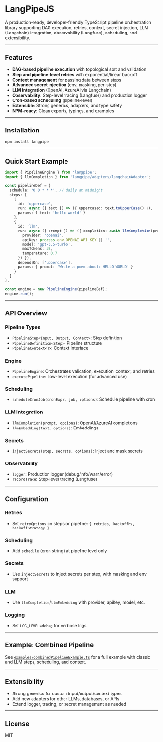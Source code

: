# LangPipeJS

A production-ready, developer-friendly TypeScript pipeline orchestration library supporting DAG execution, retries, context, secret injection, LLM (Langchain) integration, observability (Langfuse), scheduling, and extensibility.

---

## Features
- **DAG-based pipeline execution** with topological sort and validation
- **Step and pipeline-level retries** with exponential/linear backoff
- **Context management** for passing data between steps
- **Advanced secret injection** (env, masking, per-step)
- **LLM integration** (OpenAI, AzureAI via Langchain)
- **Observability**: Step-level tracing (Langfuse) and production logger
- **Cron-based scheduling** (pipeline-level)
- **Extensible**: Strong generics, adapters, and type safety
- **NPM-ready**: Clean exports, typings, and examples

---

## Installation

```bash
npm install langpipe
```

---

## Quick Start Example

```ts
import { PipelineEngine } from 'langpipe';
import { llmCompletion } from 'langpipe/adapters/langchainAdapter';

const pipelineDef = {
  schedule: '0 0 * * *', // daily at midnight
  steps: [
    {
      id: 'uppercase',
      run: async ({ text }) => ({ uppercased: text.toUpperCase() }),
      params: { text: 'hello world' }
    },
    {
      id: 'llm',
      run: async ({ prompt }) => ({ completion: await llmCompletion(prompt, {
        provider: 'openai',
        apiKey: process.env.OPENAI_API_KEY || '',
        model: 'gpt-3.5-turbo',
        maxTokens: 32,
        temperature: 0.7
      }) }),
      dependsOn: ['uppercase'],
      params: { prompt: 'Write a poem about: HELLO WORLD' }
    }
  ]
};

const engine = new PipelineEngine(pipelineDef);
engine.run();
```

---

## API Overview

### Pipeline Types
- `PipelineStep<Input, Output, Context>`: Step definition
- `PipelineDefinition<Step>`: Pipeline structure
- `PipelineContext<T>`: Context interface

### Engine
- `PipelineEngine`: Orchestrates validation, execution, context, and retries
- `executePipeline`: Low-level execution (for advanced use)

### Scheduling
- `scheduleCronJob(cronExpr, job, options)`: Schedule pipeline with cron

### LLM Integration
- `llmCompletion(prompt, options)`: OpenAI/AzureAI completions
- `llmEmbedding(text, options)`: Embeddings

### Secrets
- `injectSecrets(step, secrets, options)`: Inject and mask secrets

### Observability
- `logger`: Production logger (debug/info/warn/error)
- `recordTrace`: Step-level tracing (Langfuse)

---

## Configuration

### Retries
- Set `retryOptions` on steps or pipeline: `{ retries, backoffMs, backoffStrategy }`

### Scheduling
- Add `schedule` (cron string) at pipeline level only

### Secrets
- Use `injectSecrets` to inject secrets per step, with masking and env support

### LLM
- Use `llmCompletion`/`llmEmbedding` with provider, apiKey, model, etc.

### Logging
- Set `LOG_LEVEL=debug` for verbose logs

---

## Example: Combined Pipeline

See [`examples/combinedPipelineExample.ts`](./examples/combinedPipelineExample.ts) for a full example with classic and LLM steps, scheduling, and context.

---

## Extensibility
- Strong generics for custom input/output/context types
- Add new adapters for other LLMs, databases, or APIs
- Extend logger, tracing, or secret management as needed

---

## License
MIT
